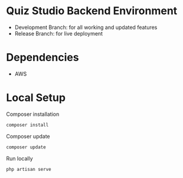 # Quiz Studio Backend Environment
- Development Branch: for all working and updated features
- Release Branch: for live deployment

# Dependencies
- AWS

# Local Setup
Composer installation
```bash
composer install
```

Composer update
```bash 
composer update
```

Run locally 
```bash 
php artisan serve
```

